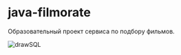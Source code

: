 # java-filmorate
Образовательный проект сервиса по подбору фильмов.
 

![drawSQL](https://github.com/user-attachments/assets/1a3e514e-eb3f-426d-ab12-8199434a79ec)
